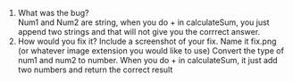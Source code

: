 
1. What was the bug?  
Num1 and Num2 are string, when you do + in calculateSum, you just append two strings and that will not give you the corrrect answer.   
2. How would you fix it? Include a screenshot of your fix. Name it fix.png (or whatever image extension you would like to use)
Convert the type of num1 and num2 to number. When you do + in calculateSum, it just add two numbers and return the correct result  

